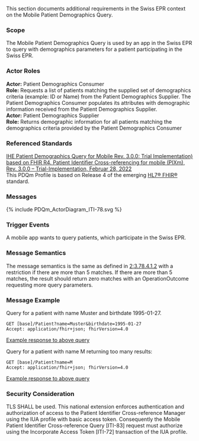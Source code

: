 This section documents additional requirements in the Swiss EPR context on the Mobile Patient Demographics Query.

### Scope
The Mobile Patient Demographics Query is used by an app in the Swiss EPR to query with demographics parameters for
a patient participating in the Swiss EPR.

### Actor Roles
**Actor:** Patient Demographics Consumer   
**Role:** Requests a list of patients matching the supplied set of demographics criteria (example: ID or Name) from the Patient Demographics Supplier. The Patient Demographics Consumer populates its attributes with demographic information received from the Patient Demographics Supplier.   
**Actor:** Patient Demographics Supplier   
**Role:** Returns demographic information for all patients matching the demographics criteria provided by the Patient Demographics Consumer   

### Referenced Standards
[IHE Patient Demographics Query for Mobile Rev. 3.0.0: Trial Implementation) based on FHIR R4. Patient Identifier Cross-referencing for mobile (PIXm), Rev. 3.0.0 – Trial-Implementation, Februar 28, 2022](https://profiles.ihe.net/ITI/PDQm/index.html)  
This PDQm Profile is based on Release 4 of the emerging [HL7® FHIR®](https://hl7.org/fhir/R4/index.html) standard.

### Messages

<div>{% include PDQm_ActorDiagram_ITI-78.svg %}</div>

### Trigger Events
A mobile app wants to query patients, which participate in the Swiss EPR.

### Message Semantics
The message semantics is the same as defined in [2:3.78.4.1.2](https://profiles.ihe.net/ITI/PDQm/ITI-78.html#2378412-message-semantics) with a restriction if there are more than 5 matches. If there are more than 5 matches, the result should return zero matches with an OperationOutcome requesting more query parameters.

### Message Example

Query for a patient with name Muster and birthdate 1995-01-27. 

```
GET [base]/Patient?name=Muster&birthdate=1995-01-27
Accept: application/fhir+json; fhirVersion=4.0
```
[Example response to above query](Bundle-PDQm-QueryResponse.json.html)

Query for a patient with name M returning too many results: 

```
GET [base]/Patient?name=M
Accept: application/fhir+json; fhirVersion=4.0
```
[Example response to above query](Bundle-PDQm-QueryResponseTooManyResults.json.html)

### Security Consideration

TLS SHALL be used. This national extension enforces authentication and authorization of access to the
Patient Identifier Cross-reference Manager using the IUA profile with basic access token. Consequently
the Mobile Patient Identifier Cross-reference Query [ITI-83] request must authorize using the Incorporate
Access Token [ITI-72] transaction of the IUA profile.
